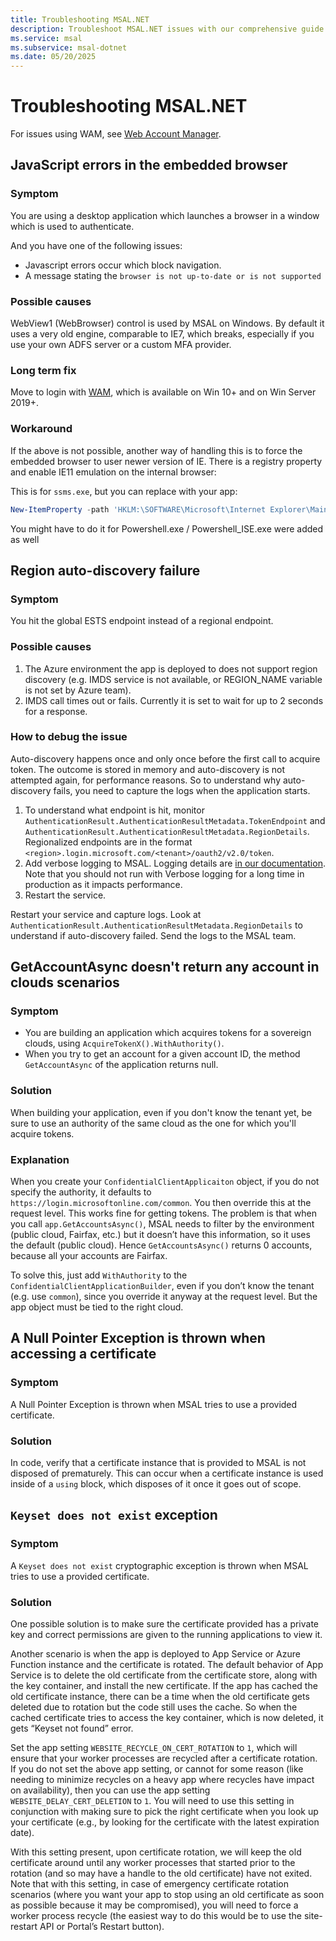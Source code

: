 ```yaml
---
title: Troubleshooting MSAL.NET
description: Troubleshoot MSAL.NET issues with our comprehensive guide. Learn to fix JavaScript errors, region auto-discovery failures, and more on Microsoft's official site.
ms.service: msal
ms.subservice: msal-dotnet
ms.date: 05/20/2025
---
```


# Troubleshooting MSAL.NET

For issues using WAM, see [Web Account Manager](../acquiring-tokens/desktop-mobile/wam.md).

## JavaScript errors in the embedded browser

### Symptom

You are using a desktop application which launches a browser in a window which is used to authenticate.

And you have one of the following issues:

- Javascript errors occur which block navigation.
- A message stating the `browser is not up-to-date or is not supported`

### Possible causes

WebView1 (WebBrowser) control is used by MSAL on Windows. By default it uses a very old engine, comparable to IE7, which breaks, especially if you use your own ADFS server or a custom MFA provider.

### Long term fix

Move to login with [WAM](../acquiring-tokens/desktop-mobile/wam.md), which is available on Win 10+ and on Win Server 2019+.

### Workaround

If the above is not possible, another way of handling this is to force the embedded browser to user newer version of IE. There is a registry property and enable IE11 emulation on the internal browser:

This is for `ssms.exe`, but you can replace with your app:

```powershell
New-ItemProperty -path 'HKLM:\SOFTWARE\Microsoft\Internet Explorer\Main\FeatureControl\FEATURE_BROWSER_EMULATION' -name 'Ssms.exe' -value '11000' -PropertyType 'DWord'
```

You might have to do it for Powershell.exe / Powershell_ISE.exe were added as well

## Region auto-discovery failure

### Symptom 

You hit the global ESTS endpoint instead of a regional endpoint.

### Possible causes

1. The Azure environment the app is deployed to does not support region discovery (e.g. IMDS service is not available, or REGION_NAME variable is not set by Azure team).
2. IMDS call times out or fails. Currently it is set to wait for up to 2 seconds for a response.

### How to debug the issue

Auto-discovery happens once and only once before the first call to acquire token. The outcome is stored in memory and auto-discovery is not attempted again, for performance reasons. So to understand why auto-discovery fails, you need to capture the logs when the application starts.

1. To understand what endpoint is hit, monitor `AuthenticationResult.AuthenticationResultMetadata.TokenEndpoint` and `AuthenticationResult.AuthenticationResultMetadata.RegionDetails`. Regionalized endpoints are in the format `<region>.login.microsoft.com/<tenant>/oauth2/v2.0/token`.
2. Add verbose logging to MSAL. Logging details are [in our documentation](../advanced/exceptions/msal-logging.md). Note that you should not run with Verbose logging for a long time in production as it impacts performance.
3. Restart the service.

Restart your service and capture logs. Look at `AuthenticationResult.AuthenticationResultMetadata.RegionDetails` to understand if auto-discovery failed. Send the logs to the MSAL team.

## GetAccountAsync doesn't return any account in clouds scenarios

### Symptom

- You are building an application which acquires tokens for a sovereign clouds, using `AcquireTokenX().WithAuthority()`.
- When you try to get an account for a given account ID, the method `GetAccountAsync` of the application returns null.

### Solution

When building your application, even if you don't know the tenant yet, be sure to use an authority of the same cloud as the one for which you'll acquire tokens.

### Explanation

When you create your `ConfidentialClientApplicaiton` object, if you do not specify the authority, it defaults to `https://login.microsoftonline.com/common`. You then override this at the request level. This works fine for getting tokens.
The problem is that when you call `app.GetAccountsAsync()`, MSAL needs to filter by the environment (public cloud, Fairfax, etc.) but it doesn’t have this information, so it uses the default (public cloud). Hence `GetAccountsAsync()` returns 0 accounts, because all your accounts are Fairfax.

To solve this, just add `WithAuthority` to the `ConfidentialClientApplicationBuilder`, even if you don’t know the tenant (e.g. use `common`), since you override it anyway at the request level. But the app object must be tied to the right cloud.

## A Null Pointer Exception is thrown when accessing a certificate

### Symptom

A Null Pointer Exception is thrown when MSAL tries to use a provided certificate.

### Solution

In code, verify that a certificate instance that is provided to MSAL is not disposed of prematurely. This can occur when a certificate instance is used inside of a `using` block, which disposes of it once it goes out of scope.

## `Keyset does not exist` exception

### Symptom

A `Keyset does not exist` cryptographic exception is thrown when MSAL tries to use a provided certificate.

### Solution

One possible solution is to make sure the certificate provided has a private key and correct permissions are given to the running applications to view it.

Another scenario is when the app is deployed to App Service or Azure Function instance and the certificate is rotated. The default behavior of App Service is to delete the old certificate from the certificate store, along with the key container, and install the new certificate. If the app has cached the old certificate instance, there can be a time when the old certificate gets deleted due to rotation but the code still uses the cache. So when the cached certificate tries to access the key container, which is now deleted, it gets “Keyset not found” error.

Set the app setting `WEBSITE_RECYCLE_ON_CERT_ROTATION` to `1`, which will ensure that your worker processes are recycled after a certificate rotation. If you do not set the above app setting, or cannot for some reason (like needing to minimize recycles on a heavy app where recycles have impact on availability), then you can use the app setting `WEBSITE_DELAY_CERT_DELETION` to `1`. You will need to use this setting in conjunction with making sure to pick the right certificate when you look up your certificate (e.g., by looking for the certificate with the latest expiration date).

With this setting present, upon certificate rotation, we will keep the old certificate around until any worker processes that started prior to the rotation (and so may have a handle to the old certificate) have not exited. Note that with this setting, in case of emergency certificate rotation scenarios (where you want your app to stop using an old certificate as soon as possible because it may be compromised), you will need to force a worker process recycle (the easiest way to do this would be to use the site-restart API or Portal’s Restart button).
